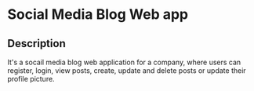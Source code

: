 # Social Media Blog Web app

## Description
It's a socail media blog web application for a company, where users can register, login, view posts, create, update and delete posts or update their profile picture.
